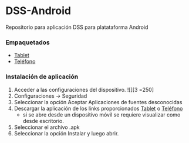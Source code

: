# DSS-Android
Repositorio para aplicación DSS para platataforma Android

### Empaquetados
* [Tablet][1]
* [Teléfono][2]

### Instalación de aplicación
1. Acceder a las configuraciones del dispositivo.
![][3 =250]
2. Configuraciones -> Seguridad
3. Seleccionar la opción Aceptar Aplicaciones de fuentes desconocidas
4. Descargar la aplicación de los links proporcionados [Tablet][1] o [Teléfono][2]
   * si se abre desde un dispositivo móvil se requiere visualizar como desde escritorio.
5. Seleccionar el archivo .apk
6. Seleccionar la opción Instalar y luego abrir.

[1]:https://github.com/JSHOrg/DSS-Android/tree/master/empaquetado%20Tablet
[2]:https://github.com/JSHOrg/DSS-Android/tree/master/empaquetado%20Telefono
[3]:https://user-images.githubusercontent.com/20865008/43789671-2ca9886e-9a36-11e8-9250-6cbcb290f096.png
